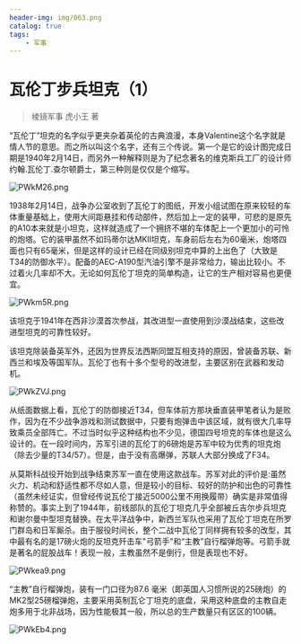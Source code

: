 ```yaml
---
header-img: img/063.png
catalog: true
tags:
    - 军事
---
```


# 瓦伦丁步兵坦克（1）
> 棱镜军事 虎小王 著

“瓦伦丁”坦克的名字似乎更夹杂着英伦的古典浪漫，本身Valentine这个名字就是情人节的意思。而之所以叫这个名字，还有三个传说。第一个是它的设计图完成日期是1940年2月14日，而另外一种解释则是为了纪念著名的维克斯兵工厂的设计师约翰.瓦伦丁.查尔顿爵士，第三种则是仅仅是个缩写。

![PWkM26.png](https://s1.ax1x.com/2018/08/16/PWkM26.png)

1938年2月14日，战争办公室收到了瓦伦丁的图纸，开发小组试图在原来较轻的车体重量基础上，使用大间距悬挂和传动部件，然后加上一定的装甲，可悲的是原先的A10本来就是小坦克，这样就造成了一个拥挤不堪的车体配上一个更加小的可怜的炮塔。它的装甲虽然不如玛蒂尔达MKII坦克，车身前后左右为60毫米，炮塔四面也只有65毫米，但是这样的设计已经在同级别坦克中算的上出色了（大致是T34的防御水平）。配备的AEC-A190型汽油引擎不是非常给力，输出比较小。不过着火几率却不大。无论如何瓦伦丁坦克的简单构造，让它的生产相对容易也更便宜。

![PWkm5R.png](https://s1.ax1x.com/2018/08/16/PWkm5R.png)

该坦克于1941年在西非沙漠首次参战，其改进型一直使用到沙漠战结束，这些改进型坦克的可靠性较好。

该坦克除装备英军外，还因为世界反法西斯同盟互相支持的原因，曾装备苏联、新西兰和埃及等国军队。瓦伦丁也有十多个型号的改进型，主要区别在武器和发动机。

![PWkZVJ.png](https://s1.ax1x.com/2018/08/16/PWkZVJ.png)

从纸面数据上看，瓦伦丁的防御接近T34，但车体前方那块垂直装甲笔者认为是败作，因为在不少战争游戏和测试数据中，只要有炮弹击中该区域，就有很大几率导致乘员全部阵亡。不过当时似乎这种结构也不少见，德国四号坦克的车体也是这么设计的。在一段时间内，苏军引进的瓦伦丁的6磅炮是苏军中较为优秀的坦克炮（除去少量的T34/57）。但是，由于没有高爆弹，苏联人大部分换成了F34。

从莫斯科战役开始到战争结束苏军一直在使用这款战车。苏军对此的评价是:虽然火力、机动和舒适性都不尽如人意，但是较小的目标、较好的防护和出色的可靠性（虽然未经证实，但曾经传说瓦伦丁接近5000公里不用换履带）确实是非常值得称赞的。事实上到了1944年，前线部队的瓦伦丁坦克几乎全部被丘吉尔步兵坦克和谢尔曼中型坦克替换。在太平洋战争中，新西兰军队也采用了瓦伦丁坦克在所罗门群岛和日军厮杀。由于服役时间长，整个二战中瓦伦丁同样拥有较多的改型，其中最有名的是17磅火炮的反坦克歼击车"弓箭手"和“主教”自行榴弹炮等。弓箭手就是著名的屁股战车！表现一般，主教虽然不是倒行，但是表现也不好。

![PWkea9.png](https://s1.ax1x.com/2018/08/16/PWkea9.png)

“主教”自行榴弹炮，装有一门口径为87.6 毫米（即英国人习惯所说的25磅炮）的MK2型25磅榴弹炮，主要采用英制瓦仑丁坦克的底盘，采用这种底盘的主教自走炮多用于北非战场，因为性能极其一般，所以总的生产数量只有区区的100辆。

![PWkEb4.png](https://s1.ax1x.com/2018/08/16/PWkEb4.png)